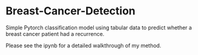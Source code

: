 # Breast-Cancer-Detection

Simple Pytorch classification model using tabular data to predict whether a breast cancer patient had a recurrence. 

Please see the ipynb for a detailed walkthrough of my method.
